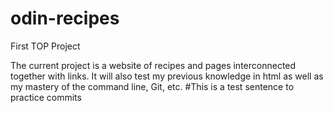 # odin-recipes
First TOP Project

The current project is a website of recipes and pages interconnected together with 
 links.  It will also test my previous knowledge in html as well as my 
mastery of the command line, Git, etc. #This is a test sentence to practice commits

